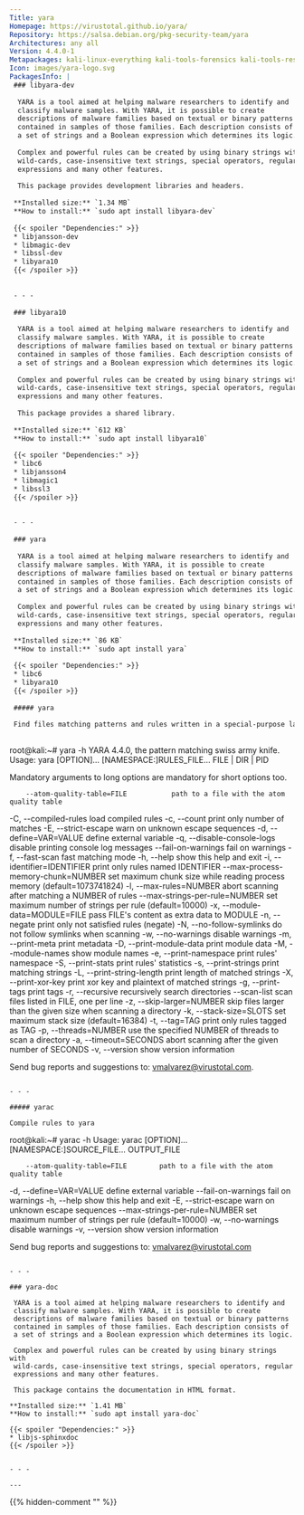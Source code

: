 ```yaml
---
Title: yara
Homepage: https://virustotal.github.io/yara/
Repository: https://salsa.debian.org/pkg-security-team/yara
Architectures: any all
Version: 4.4.0-1
Metapackages: kali-linux-everything kali-tools-forensics kali-tools-respond 
Icon: images/yara-logo.svg
PackagesInfo: |
 ### libyara-dev
 
  YARA is a tool aimed at helping malware researchers to identify and
  classify malware samples. With YARA, it is possible to create
  descriptions of malware families based on textual or binary patterns
  contained in samples of those families. Each description consists of
  a set of strings and a Boolean expression which determines its logic.
   
  Complex and powerful rules can be created by using binary strings with
  wild-cards, case-insensitive text strings, special operators, regular
  expressions and many other features.
   
  This package provides development libraries and headers.
 
 **Installed size:** `1.34 MB`  
 **How to install:** `sudo apt install libyara-dev`  
 
 {{< spoiler "Dependencies:" >}}
 * libjansson-dev
 * libmagic-dev
 * libssl-dev
 * libyara10 
 {{< /spoiler >}}
 
 
 - - -
 
 ### libyara10
 
  YARA is a tool aimed at helping malware researchers to identify and
  classify malware samples. With YARA, it is possible to create
  descriptions of malware families based on textual or binary patterns
  contained in samples of those families. Each description consists of
  a set of strings and a Boolean expression which determines its logic.
   
  Complex and powerful rules can be created by using binary strings with
  wild-cards, case-insensitive text strings, special operators, regular
  expressions and many other features.
   
  This package provides a shared library.
 
 **Installed size:** `612 KB`  
 **How to install:** `sudo apt install libyara10`  
 
 {{< spoiler "Dependencies:" >}}
 * libc6 
 * libjansson4 
 * libmagic1 
 * libssl3 
 {{< /spoiler >}}
 
 
 - - -
 
 ### yara
 
  YARA is a tool aimed at helping malware researchers to identify and
  classify malware samples. With YARA, it is possible to create
  descriptions of malware families based on textual or binary patterns
  contained in samples of those families. Each description consists of
  a set of strings and a Boolean expression which determines its logic.
   
  Complex and powerful rules can be created by using binary strings with
  wild-cards, case-insensitive text strings, special operators, regular
  expressions and many other features.
 
 **Installed size:** `86 KB`  
 **How to install:** `sudo apt install yara`  
 
 {{< spoiler "Dependencies:" >}}
 * libc6 
 * libyara10 
 {{< /spoiler >}}
 
 ##### yara
 
 Find files matching patterns and rules written in a special-purpose language.
 
 ```
 root@kali:~# yara -h
 YARA 4.4.0, the pattern matching swiss army knife.
 Usage: yara [OPTION]... [NAMESPACE:]RULES_FILE... FILE | DIR | PID
 
 Mandatory arguments to long options are mandatory for short options too.
 
        --atom-quality-table=FILE           path to a file with the atom quality table
   -C,  --compiled-rules                    load compiled rules
   -c,  --count                             print only number of matches
   -E,  --strict-escape                     warn on unknown escape sequences
   -d,  --define=VAR=VALUE                  define external variable
   -q,  --disable-console-logs              disable printing console log messages
        --fail-on-warnings                  fail on warnings
   -f,  --fast-scan                         fast matching mode
   -h,  --help                              show this help and exit
   -i,  --identifier=IDENTIFIER             print only rules named IDENTIFIER
        --max-process-memory-chunk=NUMBER   set maximum chunk size while reading process memory (default=1073741824)
   -l,  --max-rules=NUMBER                  abort scanning after matching a NUMBER of rules
        --max-strings-per-rule=NUMBER       set maximum number of strings per rule (default=10000)
   -x,  --module-data=MODULE=FILE           pass FILE's content as extra data to MODULE
   -n,  --negate                            print only not satisfied rules (negate)
   -N,  --no-follow-symlinks                do not follow symlinks when scanning
   -w,  --no-warnings                       disable warnings
   -m,  --print-meta                        print metadata
   -D,  --print-module-data                 print module data
   -M,  --module-names                      show module names
   -e,  --print-namespace                   print rules' namespace
   -S,  --print-stats                       print rules' statistics
   -s,  --print-strings                     print matching strings
   -L,  --print-string-length               print length of matched strings
   -X,  --print-xor-key                     print xor key and plaintext of matched strings
   -g,  --print-tags                        print tags
   -r,  --recursive                         recursively search directories
        --scan-list                         scan files listed in FILE, one per line
   -z,  --skip-larger=NUMBER                skip files larger than the given size when scanning a directory
   -k,  --stack-size=SLOTS                  set maximum stack size (default=16384)
   -t,  --tag=TAG                           print only rules tagged as TAG
   -p,  --threads=NUMBER                    use the specified NUMBER of threads to scan a directory
   -a,  --timeout=SECONDS                   abort scanning after the given number of SECONDS
   -v,  --version                           show version information
 
 Send bug reports and suggestions to: vmalvarez@virustotal.com.
 ```
 
 - - -
 
 ##### yarac
 
 Compile rules to yara
 
 ```
 root@kali:~# yarac -h
 Usage: yarac [OPTION]... [NAMESPACE:]SOURCE_FILE... OUTPUT_FILE
 
        --atom-quality-table=FILE        path to a file with the atom quality table
   -d,  --define=VAR=VALUE               define external variable
        --fail-on-warnings               fail on warnings
   -h,  --help                           show this help and exit
   -E,  --strict-escape                  warn on unknown escape sequences
        --max-strings-per-rule=NUMBER    set maximum number of strings per rule (default=10000)
   -w,  --no-warnings                    disable warnings
   -v,  --version                        show version information
 
 Send bug reports and suggestions to: vmalvarez@virustotal.com
 ```
 
 - - -
 
 ### yara-doc
 
  YARA is a tool aimed at helping malware researchers to identify and
  classify malware samples. With YARA, it is possible to create
  descriptions of malware families based on textual or binary patterns
  contained in samples of those families. Each description consists of
  a set of strings and a Boolean expression which determines its logic.
   
  Complex and powerful rules can be created by using binary strings with
  wild-cards, case-insensitive text strings, special operators, regular
  expressions and many other features.
   
  This package contains the documentation in HTML format.
 
 **Installed size:** `1.41 MB`  
 **How to install:** `sudo apt install yara-doc`  
 
 {{< spoiler "Dependencies:" >}}
 * libjs-sphinxdoc 
 {{< /spoiler >}}
 
 
 - - -
 
---
```

{{% hidden-comment "<!--Do not edit anything above this line-->" %}}
